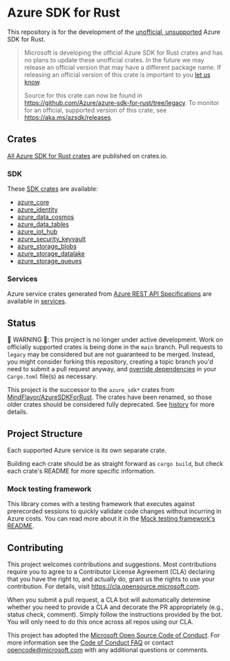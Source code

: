 # Azure SDK for Rust

This repository is for the development of the [unofficial, unsupported](https://github.com/Azure/azure-sdk-for-rust/blob/legacy/FAQ.md#why-is-it-unofficial) Azure SDK for Rust.

> Microsoft is developing the official Azure SDK for Rust crates and has no plans to update these unofficial crates.
> In the future we may release an official version that may have a different package name.
> If releasing an official version of this crate is important to you [let us know](https://github.com/Azure/azure-sdk-for-rust/issues/new/choose).
>
> Source for this crate can now be found in <https://github.com/Azure/azure-sdk-for-rust/tree/legacy>.
> To monitor for an official, supported version of this crate, see <https://aka.ms/azsdk/releases>.

## Crates

[All Azure SDK for Rust crates](https://crates.io/teams/github:azure:azure-sdk-publish-rust) are published on crates.io.

### SDK
These [SDK crates](sdk) are available:
- [azure_core](https://crates.io/crates/azure_core)
- [azure_identity](https://crates.io/crates/azure_identity)
- [azure_data_cosmos](https://crates.io/crates/azure_data_cosmos)
- [azure_data_tables](https://crates.io/crates/azure_data_tables)
- [azure_iot_hub](https://crates.io/crates/azure_iot_hub)
- [azure_security_keyvault](https://crates.io/crates/azure_security_keyvault)
- [azure_storage_blobs](https://crates.io/crates/azure_storage_blobs)
- [azure_storage_datalake](https://crates.io/crates/azure_storage_datalake)
- [azure_storage_queues](https://crates.io/crates/azure_storage_queues)

### Services
Azure service crates generated from [Azure REST API Specifications](https://github.com/Azure/azure-rest-api-specs) are available in [services](services).

## Status

🚨 WARNING 🚨: This project is no longer under active development. Work on officially supported crates is being done in the `main` branch. Pull requests to `legacy` may be considered but are not guaranteed to be merged. Instead, you might consider forking this repository, creating a topic branch you'd need to submit a pull request anyway, and [override dependencies](https://doc.rust-lang.org/cargo/reference/overriding-dependencies.html) in your `Cargo.toml` file(s) as necessary.

This project is the successor to the `azure_sdk*` crates from [MindFlavor/AzureSDKForRust](https://github.com/MindFlavor/AzureSDKForRust). The crates have been renamed, so those older crates should be considered fully deprecated. See [history](HISTORY.md) for more details.

## Project Structure

Each supported Azure service is its own separate crate.

Building each crate should be as straight forward as `cargo build`, but check each crate's README for more specific information.

### Mock testing framework

This library comes with a testing framework that executes against prerecorded sessions to quickly validate code changes without incurring in Azure costs. You can read more about it in the [Mock testing framework's README](docs/mock_transport.md).

## Contributing

This project welcomes contributions and suggestions.  Most contributions require you to agree to a
Contributor License Agreement (CLA) declaring that you have the right to, and actually do, grant us
the rights to use your contribution. For details, visit https://cla.opensource.microsoft.com.

When you submit a pull request, a CLA bot will automatically determine whether you need to provide
a CLA and decorate the PR appropriately (e.g., status check, comment). Simply follow the instructions
provided by the bot. You will only need to do this once across all repos using our CLA.

This project has adopted the [Microsoft Open Source Code of Conduct](https://opensource.microsoft.com/codeofconduct/).
For more information see the [Code of Conduct FAQ](https://opensource.microsoft.com/codeofconduct/faq/) or
contact [opencode@microsoft.com](mailto:opencode@microsoft.com) with any additional questions or comments.
